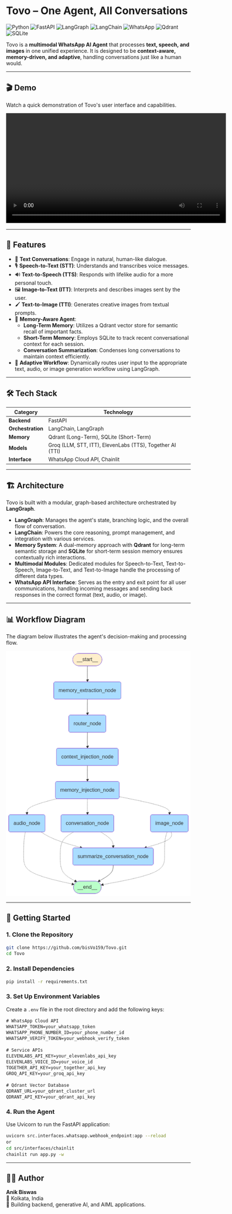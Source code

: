 # Tovo – One Agent, All Conversations

![Python](https://img.shields.io/badge/Python-3.10+-blue.svg)
![FastAPI](https://img.shields.io/badge/FastAPI-0.110+-green)
![LangGraph](https://img.shields.io/badge/LangGraph-Powered-orange)
![LangChain](https://img.shields.io/badge/LangChain-Integrated-green)
![WhatsApp](https://img.shields.io/badge/Platform-WhatsApp-lightgrey)
![Qdrant](https://img.shields.io/badge/Qdrant-VectorDB-red)
![SQLite](https://img.shields.io/badge/SQLite-Database-lightblue)

Tovo is a **multimodal WhatsApp AI Agent** that processes **text, speech, and images** in one unified experience. It is designed to be **context-aware, memory-driven, and adaptive**, handling conversations just like a human would.

---

## 🎬 Demo

Watch a quick demonstration of Tovo's user interface and capabilities.

<video controls src="public/tovo_ui.mp4" title="Tovo UI Demo" width="600">
    <a href="public/tovo_ui.mp4" title="Tovo UI Demo">
        <img src="public/output.png" alt="Tovo Demo" width="600"/>
    </a>
</video>

---

## 🌟 Features

-   💬 **Text Conversations**: Engage in natural, human-like dialogue.
-   🎙️ **Speech-to-Text (STT)**: Understands and transcribes voice messages.
-   🔊 **Text-to-Speech (TTS)**: Responds with lifelike audio for a more personal touch.
-   🖼️ **Image-to-Text (ITT)**: Interprets and describes images sent by the user.
-   🖌️ **Text-to-Image (TTI)**: Generates creative images from textual prompts.
-   🧠 **Memory-Aware Agent**:
    -   **Long-Term Memory**: Utilizes a Qdrant vector store for semantic recall of important facts.
    -   **Short-Term Memory**: Employs SQLite to track recent conversational context for each session.
    -   **Conversation Summarization**: Condenses long conversations to maintain context efficiently.
-   🔄 **Adaptive Workflow**: Dynamically routes user input to the appropriate text, audio, or image generation workflow using LangGraph.

---

## 🛠️ Tech Stack

| Category            | Technology                                                              |
| ------------------- | ----------------------------------------------------------------------- |
| **Backend**         | FastAPI                                                                 |
| **Orchestration**   | LangChain, LangGraph                                                    |
| **Memory**          | Qdrant (Long-Term), SQLite (Short-Term)                                 |
| **Models**          | Groq (LLM, STT, ITT), ElevenLabs (TTS), Together AI (TTI)                |
| **Interface**       | WhatsApp Cloud API, Chainlit                                                   |

---

## 🏗️ Architecture

Tovo is built with a modular, graph-based architecture orchestrated by **LangGraph**.

-   **LangGraph**: Manages the agent's state, branching logic, and the overall flow of conversation.
-   **LangChain**: Powers the core reasoning, prompt management, and integration with various services.
-   **Memory System**: A dual-memory approach with **Qdrant** for long-term semantic storage and **SQLite** for short-term session memory ensures contextually rich interactions.
-   **Multimodal Modules**: Dedicated modules for Speech-to-Text, Text-to-Speech, Image-to-Text, and Text-to-Image handle the processing of different data types.
-   **WhatsApp API Interface**: Serves as the entry and exit point for all user communications, handling incoming messages and sending back responses in the correct format (text, audio, or image).

---

## 📊 Workflow Diagram

The diagram below illustrates the agent's decision-making and processing flow.

![Workflow](public/output.png)

---

## 🚀 Getting Started

### 1. Clone the Repository

```bash
git clone https://github.com/bisVo159/Tovo.git
cd Tovo
```

### 2. Install Dependencies

```bash
pip install -r requirements.txt
```

### 3. Set Up Environment Variables

Create a `.env` file in the root directory and add the following keys:

```env
# WhatsApp Cloud API
WHATSAPP_TOKEN=your_whatsapp_token
WHATSAPP_PHONE_NUMBER_ID=your_phone_number_id
WHATSAPP_VERIFY_TOKEN=your_webhook_verify_token

# Service APIs
ELEVENLABS_API_KEY=your_elevenlabs_api_key
ELEVENLABS_VOICE_ID=your_voice_id
TOGETHER_API_KEY=your_together_api_key
GROQ_API_KEY=your_groq_api_key

# Qdrant Vector Database
QDRANT_URL=your_qdrant_cluster_url
QDRANT_API_KEY=your_qdrant_api_key
```

### 4. Run the Agent

Use Uvicorn to run the FastAPI application:

```bash
uvicorn src.interfaces.whatsapp.webhook_endpoint:app --reload
or
cd src/interfaces/chainlit
chainlit run app.py -w  
```

---

## 👨‍💻 Author

**Anik Biswas**  
📍 Kolkata, India  
🚀 Building backend, generative AI, and AIML applications.

